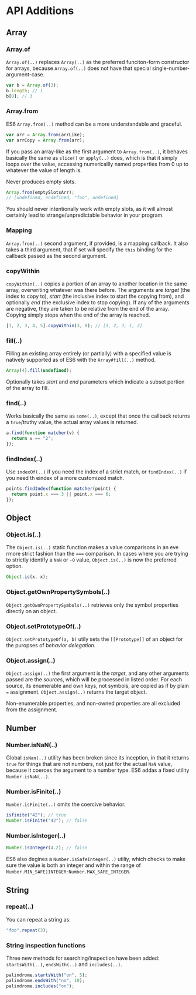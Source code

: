 # API Additions

## Array

### Array.of

`Array.of(..)` replaces `Array(..)` as the preferred funciton-form constructor for arrays, because `Array.of(..)` does not have that special single-number-argument-case.

```js
var b = Array.of(3);
b.length; // 1
b[0]; // 3
```

### Array.from

ES6 `Array.from(..)` method can be a more understandable and graceful.

```js
var arr = Array.from(arrLike);
var arrCopy = Array.from(arr);
```

If you pass an array-like as the first argument to `Array.from(..)`, it behaves basically the same as `slice()` or `apply(..)` does, which is that it simply loops over the value, accessing numericallly named properties from 0 up to whatever the value of length is.

Never produces empty slots.

```js
Array.from(emptySlotsArr);
// [undefined, undefined, "foo", undefined]
```

You should never intentionally work with empty slots, as it will almost certainly lead to strange/unpredictable behavior in your program.

### Mapping

`Array.from(..)` second argument, if provided, is a mapping callback. It also takes a third argument, that if set will specify the `this` binding for the callback passed as the second argument.

### copyWithin

`copyWithin(..)` copies a portion of an array to another location in the same array, overwriting whatever was there before.
The arguments are _target_ (the index to copy to), _start_ (the inclusive index to start the copying from), and optionally _end_ (the exclusive index to stop copying). If any of the arguments are negative, they are taken to be relative from the end of the array.
Copying simply stops when the end of the array is reached.

```js
[1, 2, 3, 4, 5].copyWithin(3, 0); // [1, 2, 3, 1, 2]
```

### fill(..)

Filling an existing array entirely (or partially) with a specified value is natively supported as of ES6 with the `Array#fill(..)` method.

```js
Array(4).fill(undefined);
```

Optionally takes _start_ and _end_ parameters which indicate a subset portion of the array to fill.

### find(..)

Works basically the same as `some(..)`, except that once the callback returns a `true`/truthy value, the actual array values is returned.

```js
a.find(function matcher(v) {
  return v == "2";
});
```

### findIndex(..)

Use `indexOf(..)` if you need the index of a strict match, or `findIndex(..)` if you need th eindex of a more customized match.

```js
points.findIndex(function matcher(point) {
  return point.x === 3 || point.x === 6;
});
```

## Object

### Object.is(..)

The `Object.is(..)` static function makes a value comparisons in an eve rmore strict fashion than the `===` comparison. In cases where you are trying to strictly identify a `NaN` or `-0` value, `Object.is(..)` is now the preferred option.

```js
Object.is(x, x);
```

### Object.getOwnPropertySymbols(..)

`Object.getOwnPropertySymbols(..)` retrieves only the symbol properties directly on an object.

### Object.setPrototypeOf(..)

`Object.setPrototypeOf(a, b)` utily sets the `[[Prototype]]` of an object for the puropses of _behavior delegation_.

### Object.assign(..)

`Object.assign(..)` the first argument is the _target_, and any other arguments passed are the _sources_, which will be processed in listed order. For each source, its enumerable and own keys, not symbols, are copied as if by plain `=` assignment. `Object.assign(..)` returns the target object.

Non-enumerable properties, and non-owned properties are all excluded from the assignment.

## Number

### Number.isNaN(..)

Global `isNan(..)` utility has been broken since its inception, in that it returns `true` for things that are not numbers, not just for the actual `NaN` value, because it coerces the argument to a number type. ES6 addas a fixed utility `Number.isNaN(..)`.

### Number.isFinite(..)

`Number.isFinite(..)` omits the coercive behavior.

```js
isfinite("42"); // true
Number.isFinite("42"); // false
```

### Number.isInteger(..)

```js
Number.isInteger(4.2); // false
```

ES6 also degines a `Number.isSafeInteger(..)` utiliy, which checks to make sure the value is both an integer and within the range of `Number.MIN_SAFE)INTEGER`-`Number.MAX_SAFE_INTEGER`.

## String

### repeat(..)

You can repeat a string as:

```js
"foo".repeat(3);
```

### String inspection functions

Three new methods for searching/inspection have been added: `startsWith(..)`, `endsWith(..)` and `includes(..)`.

```js
palindrome.startsWith("on", 5);
palindrome.endsWith("no", 10);
palindrome.includes("on");
```
